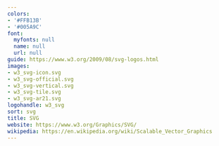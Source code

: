 ```yaml
---
colors:
- '#FFB13B'
- '#005A9C'
font:
  myfonts: null
  name: null
  url: null
guide: https://www.w3.org/2009/08/svg-logos.html
images:
- w3_svg-icon.svg
- w3_svg-official.svg
- w3_svg-vertical.svg
- w3_svg-tile.svg
- w3_svg-ar21.svg
logohandle: w3_svg
sort: svg
title: SVG
website: https://www.w3.org/Graphics/SVG/
wikipedia: https://en.wikipedia.org/wiki/Scalable_Vector_Graphics
---
```

